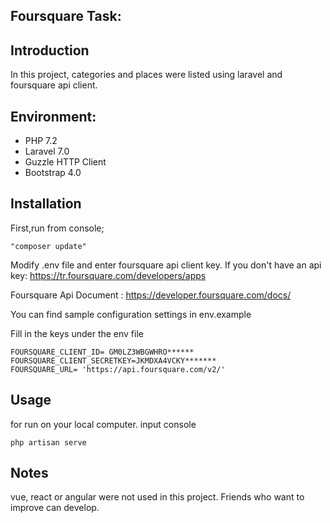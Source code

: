 

## Foursquare Task:

## Introduction

In this project, categories and places were listed using laravel and foursquare api client.


## Environment:

- PHP 7.2
- Laravel 7.0
- Guzzle HTTP Client
- Bootstrap 4.0

## Installation
First,run from console;

    "composer update"
    

Modify .env file and enter foursquare api client key. If you don't have an api key: https://tr.foursquare.com/developers/apps

Foursquare Api Document : https://developer.foursquare.com/docs/

You can find sample configuration settings in env.example

Fill in the keys under the env file

    FOURSQUARE_CLIENT_ID= GM0LZ3WBGWHRO******
    FOURSQUARE_CLIENT_SECRETKEY=JKMDXA4VCKY*******
    FOURSQUARE_URL= 'https://api.foursquare.com/v2/'

## Usage
for run on your local computer. input console   

    php artisan serve

## Notes

vue, react or angular were not used in this project. Friends who want to improve can develop.







